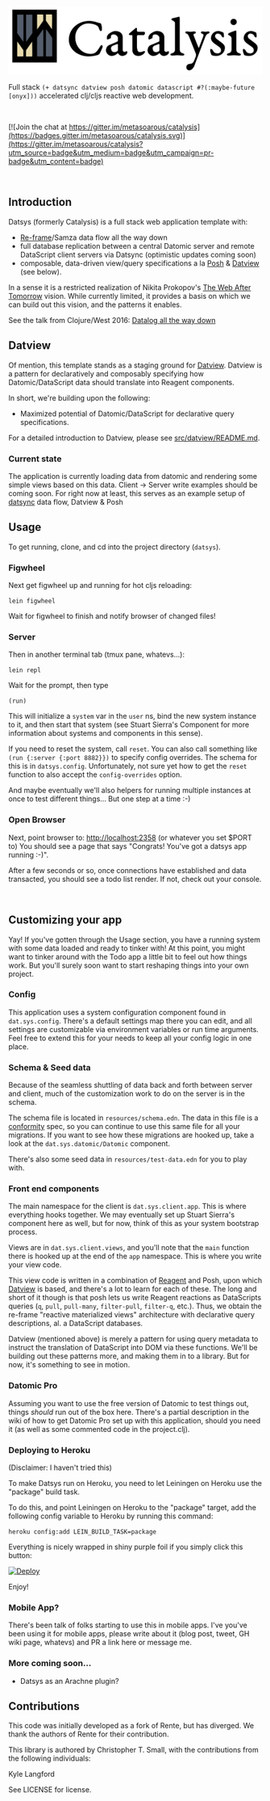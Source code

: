 
![Datsys](catalysis.jpg)

Full stack `(+ datsync datview posh datomic datascript #?(:maybe-future [onyx]))` accelerated clj/cljs reactive web development.


<br/>

[![Join the chat at https://gitter.im/metasoarous/catalysis](https://badges.gitter.im/metasoarous/catalysis.svg)](https://gitter.im/metasoarous/catalysis?utm_source=badge&utm_medium=badge&utm_campaign=pr-badge&utm_content=badge)

<br/>


## Introduction

Datsys (formerly Catalysis) is a full stack web application template with:

* [Re-frame](https://github.com/Day8/re-frame)/Samza data flow all the way down
* full database replication between a central Datomic server and remote DataScript client servers via Datsync (optimistic updates coming soon)
* composable, data-driven view/query specifications a la [Posh](https://github.com/mpdairy/posh) & [Datview](src/datview/README.md) (see below).

In a sense it is a restricted realization of Nikita Prokopov's [The Web After Tomorrow](http://tonsky.me/blog/the-web-after-tomorrow/) vision.
While currently limited, it provides a basis on which we can build out this vision, and the patterns it enables.

See the talk from Clojure/West 2016: [Datalog all the way down](https://www.youtube.com/watch?v=aI0zVzzoK_E)


## Datview

Of mention, this template stands as a staging ground for [Datview](src/datview/README.md).
Datview is a pattern for declaratively and composably specifying how Datomic/DataScript data should translate into Reagent components.

In short, we're building upon the following:

* Maximized potential of Datomic/DataScript for declarative query specifications.

For a detailed introduction to Datview, please see [src/datview/README.md](src/datview/README.md).


### Current state

The application is currently loading data from datomic and rendering some simple views based on this data.
Client -> Server write examples should be coming soon.
For right now at least, this serves as an example setup of [datsync](https://github.com/metasoarous/datsync) data flow, Datview & Posh


## Usage

To get running, clone, and cd into the project directory (`datsys`).


### Figwheel

Next get figwheel up and running for hot cljs reloading:

```
lein figwheel
```

Wait for figwheel to finish and notify browser of changed files!


### Server

Then in another terminal tab (tmux pane, whatevs...):

```
lein repl
```

Wait for the prompt, then type

```
(run)
```

This will initialize a `system` var in the `user` ns, bind the new system instance to it, and then start that system (see Stuart Sierra's Component for more information about systems and components in this sense).

If you need to reset the system, call `reset`.
You can also call something like `(run {:server {:port 8882}})` to specify config overrides.
The schema for this is in `datsys.config`.
Unfortunately, not sure yet how to get the `reset` function to also accept the `config-overrides` option.

And maybe eventually we'll also helpers for running multiple instances at once to test different things...
But one step at a time :-)


### Open Browser

Next, point browser to:
<http://localhost:2358> (or whatever you set $PORT to)
You should see a page that says "Congrats! You've got a datsys app running :-)".

After a few seconds or so, once connections have established and data transacted, you should see a todo list render.
If not, check out your console.

<br/>



## Customizing your app

Yay!
If you've gotten through the Usage section, you have a running system with some data loaded and ready to tinker with!
At this point, you might want to tinker around with the Todo app a little bit to feel out how things work.
But you'll surely soon want to start reshaping things into your own project.


### Config

This application uses a system configuration component found in `dat.sys.config`.
There's a default settings map there you can edit, and all settings are customizable via environment variables or run time arguments.
Feel free to extend this for your needs to keep all your config logic in one place.


### Schema & Seed data

Because of the seamless shuttling of data back and forth between server and client, much of the customization work to do on the server is in the schema.

The schema file is located in `resources/schema.edn`.
The data in this file is a [conformity](https://github.com/rkneufeld/conformity) spec, so you can continue to use this same file for all your migrations.
If you want to see how these migrations are hooked up, take a look at the `dat.sys.datomic/Datomic` component.

There's also some seed data in `resources/test-data.edn` for you to play with.


### Front end components

The main namespace for the client is `dat.sys.client.app`.
This is where everything hooks together.
We may eventually set up Stuart Sierra's component here as well, but for now, think of this as your system bootstrap process.

Views are in `dat.sys.client.views`, and you'll note that the `main` function there is hooked up at the end of the `app` namespace.
This is where you write your view code.

This view code is written in a combination of [Reagent](https://github.com/reagent-project/reagent) and Posh, upon which [Datview](src/datview/README.md) is based, and there's a lot to learn for each of these.
The long and short of it though is that posh lets us write Reagent reactions as DataScripts queries (`q`, `pull`, `pull-many`, `filter-pull`, `filter-q`, etc.).
Thus, we obtain the re-frame "reactive materialized views" architecture with declarative query descriptions, al. a DataScript databases.

Datview (mentioned above) is merely a pattern for using query metadata to instruct the translation of DataScript into DOM via these functions.
We'll be building out these patterns more, and making them in to a library.
But for now, it's something to see in motion.


### Datomic Pro

Assuming you want to use the free version of Datomic to test things out, things _should_ run out of the box here.
There's a partial description in the wiki of how to get Datomic Pro set up with this application, should you need it (as well as some commented code in the project.clj).


### Deploying to Heroku

(Disclaimer: I haven't tried this)

To make Datsys run on Heroku, you need to let Leiningen on Heroku use the "package" build task.

To do this, and point Leiningen on Heroku to the "package" target, add the following config variable to Heroku by running this command:

```
heroku config:add LEIN_BUILD_TASK=package
```

Everything is nicely wrapped in shiny purple foil if you simply click this button:

[![Deploy](https://www.herokucdn.com/deploy/button.png)](https://heroku.com/deploy)

Enjoy!


### Mobile App?

There's been talk of folks starting to use this in mobile apps.
I've you've been using it for mobile apps, please write about it (blog post, tweet, GH wiki page, whatevs) and PR a link here or message me.


### More coming soon...

* Datsys as an Arachne plugin?


## Contributions

This code was initially developed as a fork of Rente, but has diverged.
We thank the authors of Rente for their contribution.

This library is authored by Christopher T. Small, with the contributions from the following individuals:

Kyle Langford

See LICENSE for license.



